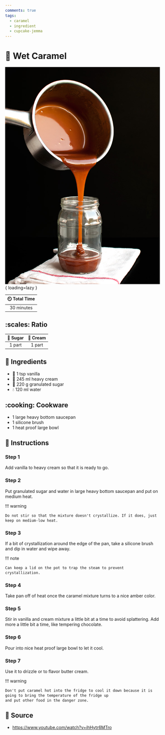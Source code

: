 ```yaml
---
comments: true
tags:
  - caramel
  - ingredient
  - cupcake-jemma
---
```

# :candy: Wet Caramel

![Wet Caramel](../../assets/images/wet-caramel.jpg){ loading=lazy }

| :timer_clock: Total Time |
|:-----------------------: |
| 30 minutes |

## :scales: Ratio

| :candy: Sugar | :icecream: Cream |
|:-------------:|:----------------:|
| 1 part        | 1 part           |

## :salt: Ingredients

- :icecream: 1 tsp vanilla
- :icecream: 245 ml heavy cream
- :candy: 220 g granulated sugar
- :droplet: 120 ml water

## :cooking: Cookware

- 1 large heavy bottom saucepan
- 1 silicone brush
- 1 heat proof large bowl

## :pencil: Instructions

### Step 1

Add vanilla to heavy cream so that it is ready to go.

### Step 2

Put granulated sugar and water in large heavy bottom saucepan and put on medium heat.

!!! warning

    Do not stir so that the mixture doesn't crystallize. If it does, just keep on medium-low heat.

### Step 3

If a bit of crystallization around the edge of the pan, take a silicone brush and dip in water and wipe away.

!!! note

    Can keep a lid on the pot to trap the steam to prevent crystallization.

### Step 4

Take pan off of heat once the caramel mixture turns to a nice amber color.

### Step 5

Stir in vanilla and cream mixture a little bit at a time to avoid splattering. Add more a little bit a time, like
tempering chocolate.

### Step 6

Pour into nice heat proof large bowl to let it cool.

### Step 7

Use it to drizzle or to flavor butter cream.

!!! warning

    Don't put caramel hot into the fridge to cool it down because it is going to bring the temperature of the fridge up
    and put other food in the danger zone.

## :link: Source

- <https://www.youtube.com/watch?v=ihHytr6MTro>
